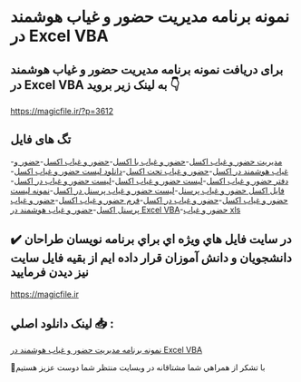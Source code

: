 # نمونه برنامه مدیریت حضور و غیاب هوشمند در Excel VBA

## برای دریافت نمونه برنامه مدیریت حضور و غیاب هوشمند در Excel VBA به لینک زیر بروید 👇

https://magicfile.ir/?p=3612

## تگ های فایل

-[مدیریت حضور و غیاب اکسل](https://magicfile.ir/product/%d8%a8%d8%b1%d9%86%d8%a7%d9%85%d9%87-%d9%85%d8%af%db%8c%d8%b1%db%8c%d8%aa-%d8%ad%d8%b6%d9%88%d8%b1-%d9%88-%d8%ba%db%8c%d8%a7%d8%a8-%d9%87%d9%88%d8%b4%d9%85%d9%86%d8%af-%d8%af%d8%b1-excel-vba/)-[حضور و غیاب با اکسل](https://magicfile.ir/product/%d8%a8%d8%b1%d9%86%d8%a7%d9%85%d9%87-%d9%85%d8%af%db%8c%d8%b1%db%8c%d8%aa-%d8%ad%d8%b6%d9%88%d8%b1-%d9%88-%d8%ba%db%8c%d8%a7%d8%a8-%d9%87%d9%88%d8%b4%d9%85%d9%86%d8%af-%d8%af%d8%b1-excel-vba/)-[حضور و غیاب اکسل](https://magicfile.ir/product/%d8%a8%d8%b1%d9%86%d8%a7%d9%85%d9%87-%d9%85%d8%af%db%8c%d8%b1%db%8c%d8%aa-%d8%ad%d8%b6%d9%88%d8%b1-%d9%88-%d8%ba%db%8c%d8%a7%d8%a8-%d9%87%d9%88%d8%b4%d9%85%d9%86%d8%af-%d8%af%d8%b1-excel-vba/)-[حضور و غیاب هوشمند در اکسل](https://magicfile.ir/product/%d8%a8%d8%b1%d9%86%d8%a7%d9%85%d9%87-%d9%85%d8%af%db%8c%d8%b1%db%8c%d8%aa-%d8%ad%d8%b6%d9%88%d8%b1-%d9%88-%d8%ba%db%8c%d8%a7%d8%a8-%d9%87%d9%88%d8%b4%d9%85%d9%86%d8%af-%d8%af%d8%b1-excel-vba/)-[حضور و غیاب تحت اکسل](https://magicfile.ir/product/%d8%a8%d8%b1%d9%86%d8%a7%d9%85%d9%87-%d9%85%d8%af%db%8c%d8%b1%db%8c%d8%aa-%d8%ad%d8%b6%d9%88%d8%b1-%d9%88-%d8%ba%db%8c%d8%a7%d8%a8-%d9%87%d9%88%d8%b4%d9%85%d9%86%d8%af-%d8%af%d8%b1-excel-vba/)-[دانلود لیست حضور و غیاب اکسل](https://magicfile.ir/product/%d8%a8%d8%b1%d9%86%d8%a7%d9%85%d9%87-%d9%85%d8%af%db%8c%d8%b1%db%8c%d8%aa-%d8%ad%d8%b6%d9%88%d8%b1-%d9%88-%d8%ba%db%8c%d8%a7%d8%a8-%d9%87%d9%88%d8%b4%d9%85%d9%86%d8%af-%d8%af%d8%b1-excel-vba/)-[دفتر حضور و غیاب اکسل](https://magicfile.ir/product/%d8%a8%d8%b1%d9%86%d8%a7%d9%85%d9%87-%d9%85%d8%af%db%8c%d8%b1%db%8c%d8%aa-%d8%ad%d8%b6%d9%88%d8%b1-%d9%88-%d8%ba%db%8c%d8%a7%d8%a8-%d9%87%d9%88%d8%b4%d9%85%d9%86%d8%af-%d8%af%d8%b1-excel-vba/)-[لیست حضور و غیاب اکسل](https://magicfile.ir/product/%d8%a8%d8%b1%d9%86%d8%a7%d9%85%d9%87-%d9%85%d8%af%db%8c%d8%b1%db%8c%d8%aa-%d8%ad%d8%b6%d9%88%d8%b1-%d9%88-%d8%ba%db%8c%d8%a7%d8%a8-%d9%87%d9%88%d8%b4%d9%85%d9%86%d8%af-%d8%af%d8%b1-excel-vba/)-[لیست حضور و غیاب در اکسل](https://magicfile.ir/product/%d8%a8%d8%b1%d9%86%d8%a7%d9%85%d9%87-%d9%85%d8%af%db%8c%d8%b1%db%8c%d8%aa-%d8%ad%d8%b6%d9%88%d8%b1-%d9%88-%d8%ba%db%8c%d8%a7%d8%a8-%d9%87%d9%88%d8%b4%d9%85%d9%86%d8%af-%d8%af%d8%b1-excel-vba/)-[فایل اکسل حضور و غیاب پرسنل](https://magicfile.ir/product/%d8%a8%d8%b1%d9%86%d8%a7%d9%85%d9%87-%d9%85%d8%af%db%8c%d8%b1%db%8c%d8%aa-%d8%ad%d8%b6%d9%88%d8%b1-%d9%88-%d8%ba%db%8c%d8%a7%d8%a8-%d9%87%d9%88%d8%b4%d9%85%d9%86%d8%af-%d8%af%d8%b1-excel-vba/)-[لیست حضور و غیاب پرسنل در اکسل](https://magicfile.ir/product/%d8%a8%d8%b1%d9%86%d8%a7%d9%85%d9%87-%d9%85%d8%af%db%8c%d8%b1%db%8c%d8%aa-%d8%ad%d8%b6%d9%88%d8%b1-%d9%88-%d8%ba%db%8c%d8%a7%d8%a8-%d9%87%d9%88%d8%b4%d9%85%d9%86%d8%af-%d8%af%d8%b1-excel-vba/)-[نمونه لیست حضور و غیاب اکسل](https://magicfile.ir/product/%d8%a8%d8%b1%d9%86%d8%a7%d9%85%d9%87-%d9%85%d8%af%db%8c%d8%b1%db%8c%d8%aa-%d8%ad%d8%b6%d9%88%d8%b1-%d9%88-%d8%ba%db%8c%d8%a7%d8%a8-%d9%87%d9%88%d8%b4%d9%85%d9%86%d8%af-%d8%af%d8%b1-excel-vba/)-[حضور و غیاب در اکسل](https://magicfile.ir/product/%d8%a8%d8%b1%d9%86%d8%a7%d9%85%d9%87-%d9%85%d8%af%db%8c%d8%b1%db%8c%d8%aa-%d8%ad%d8%b6%d9%88%d8%b1-%d9%88-%d8%ba%db%8c%d8%a7%d8%a8-%d9%87%d9%88%d8%b4%d9%85%d9%86%d8%af-%d8%af%d8%b1-excel-vba/)-[فرم حضور و غیاب اکسل](https://magicfile.ir/product/%d8%a8%d8%b1%d9%86%d8%a7%d9%85%d9%87-%d9%85%d8%af%db%8c%d8%b1%db%8c%d8%aa-%d8%ad%d8%b6%d9%88%d8%b1-%d9%88-%d8%ba%db%8c%d8%a7%d8%a8-%d9%87%d9%88%d8%b4%d9%85%d9%86%d8%af-%d8%af%d8%b1-excel-vba/)-[حضور و غیاب پرسنل اکسل](https://magicfile.ir/product/%d8%a8%d8%b1%d9%86%d8%a7%d9%85%d9%87-%d9%85%d8%af%db%8c%d8%b1%db%8c%d8%aa-%d8%ad%d8%b6%d9%88%d8%b1-%d9%88-%d8%ba%db%8c%d8%a7%d8%a8-%d9%87%d9%88%d8%b4%d9%85%d9%86%d8%af-%d8%af%d8%b1-excel-vba/)-[حضور و غیاب هوشمند در Excel VBA](https://magicfile.ir/product/%d8%a8%d8%b1%d9%86%d8%a7%d9%85%d9%87-%d9%85%d8%af%db%8c%d8%b1%db%8c%d8%aa-%d8%ad%d8%b6%d9%88%d8%b1-%d9%88-%d8%ba%db%8c%d8%a7%d8%a8-%d9%87%d9%88%d8%b4%d9%85%d9%86%d8%af-%d8%af%d8%b1-excel-vba/)-[حضور و غیاب xls](https://magicfile.ir/product/%d8%a8%d8%b1%d9%86%d8%a7%d9%85%d9%87-%d9%85%d8%af%db%8c%d8%b1%db%8c%d8%aa-%d8%ad%d8%b6%d9%88%d8%b1-%d9%88-%d8%ba%db%8c%d8%a7%d8%a8-%d9%87%d9%88%d8%b4%d9%85%d9%86%d8%af-%d8%af%d8%b1-excel-vba/)

## ✔️ در سايت فايل هاي ويژه اي براي برنامه نويسان طراحان دانشجويان و دانش آموزان قرار داده ايم از بقيه فايل سايت نيز ديدن فرماييد

https://magicfile.ir


## لينک دانلود اصلي 📥 :

[نمونه برنامه مدیریت حضور و غیاب هوشمند در Excel VBA](https://magicfile.ir/product/%d8%a8%d8%b1%d9%86%d8%a7%d9%85%d9%87-%d9%85%d8%af%db%8c%d8%b1%db%8c%d8%aa-%d8%ad%d8%b6%d9%88%d8%b1-%d9%88-%d8%ba%db%8c%d8%a7%d8%a8-%d9%87%d9%88%d8%b4%d9%85%d9%86%d8%af-%d8%af%d8%b1-excel-vba/) 


🙏با تشکر از همراهي شما مشتاقانه در وبسایت منتظر شما دوست عزیز هستیم

